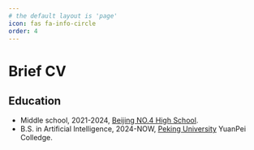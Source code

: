 ```yaml
---
# the default layout is 'page'
icon: fas fa-info-circle
order: 4
---
```


# Brief CV

## Education

- Middle school, 2021-2024, [Beijing NO.4 High School](http://bhsf.lezhiyun.com).
- B.S. in Artificial Intelligence, 2024-NOW, [Peking University](https://www.pku.edu.cn) YuanPei Colledge.
 
